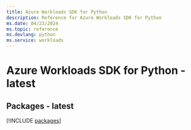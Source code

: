 ```yaml
---
title: Azure Workloads SDK for Python
description: Reference for Azure Workloads SDK for Python
ms.date: 04/23/2024
ms.topic: reference
ms.devlang: python
ms.service: workloads
---
```

# Azure Workloads SDK for Python - latest
## Packages - latest
[!INCLUDE [packages](workloads-index.md)]